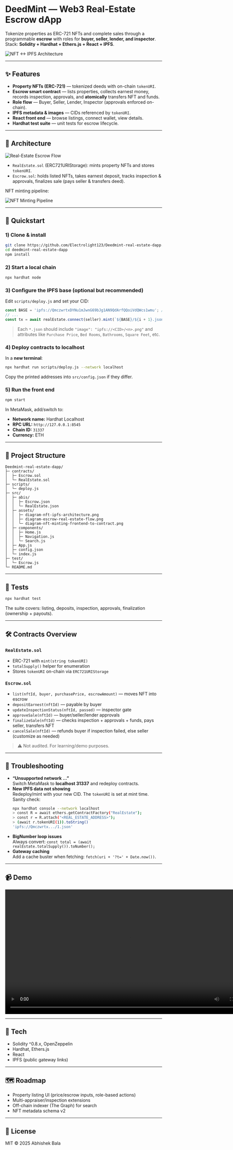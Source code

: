 # DeedMint — Web3 Real-Estate Escrow dApp

Tokenize properties as ERC-721 NFTs and complete sales through a programmable **escrow** with roles for **buyer, seller, lender, and inspector**.  
Stack: **Solidity + Hardhat + Ethers.js + React + IPFS**.

![NFT ↔ IPFS Architecture](./src/assets/diagram-nft-ipfs-architecture.png)

---

## ✨ Features

- **Property NFTs (ERC-721)** — tokenized deeds with on-chain `tokenURI`.
- **Escrow smart contract** — lists properties, collects earnest money, records inspection, approvals, and **atomically** transfers NFT and funds.
- **Role flow** — Buyer, Seller, Lender, Inspector (approvals enforced on-chain).
- **IPFS metadata & images** — CIDs referenced by `tokenURI`.
- **React front end** — browse listings, connect wallet, view details.
- **Hardhat test suite** — unit tests for escrow lifecycle.

---

## 🧱 Architecture

![Real-Estate Escrow Flow](./src/assets/diagram-escrow-real-estate-flow.png)

- `RealEstate.sol` (ERC721URIStorage): mints property NFTs and stores `tokenURI`.
- `Escrow.sol`: holds listed NFTs, takes earnest deposit, tracks inspection & approvals, finalizes sale (pays seller & transfers deed).

NFT minting pipeline:

![NFT Minting Pipeline](./src/assets/diagram-nft-minting-frontend-to-contract.png)

---

## 🚀 Quickstart

### 1) Clone & install
```bash
git clone https://github.com/Electrolight123/Deedmint-real-estate-dapp.git
cd deedmint-real-estate-dapp
npm install
```

### 2) Start a local chain
```bash
npx hardhat node
```

### 3) Configure the IPFS base (optional but recommended)
Edit `scripts/deploy.js` and set your CID:
```js
const BASE = 'ipfs://QmczwrtxDYNu1mJwnG69bJg1AN9QdArfQQoiVdQWcs1wmu'; // <- your folder with 1.json, 2.json, 3.json
// ...
const tx = await realEstate.connect(seller).mint(`${BASE}/${i + 1}.json`);
```

> Each `*.json` should include `"image": "ipfs://<CID>/<n>.png"` and attributes like `Purchase Price`, `Bed Rooms`, `Bathrooms`, `Square Feet`, etc.

### 4) Deploy contracts to localhost
In a **new terminal**:
```bash
npx hardhat run scripts/deploy.js --network localhost
```
Copy the printed addresses into `src/config.json` if they differ.

### 5) Run the front end
```bash
npm start
```
In MetaMask, add/switch to:
- **Network name:** Hardhat Localhost  
- **RPC URL:** `http://127.0.0.1:8545`  
- **Chain ID:** `31337`  
- **Currency:** ETH

---

## 📂 Project Structure

```
Deedmint-real-estate-dapp/
├─ contracts/
│  ├─ Escrow.sol
│  └─ RealEstate.sol
├─ scripts/
│  └─ deploy.js
├─ src/
│  ├─ abis/
│  │  ├─ Escrow.json
│  │  └─ RealEstate.json
│  ├─ assets/
│  │  ├─ diagram-nft-ipfs-architecture.png
│  │  ├─ diagram-escrow-real-estate-flow.png
│  │  └─ diagram-nft-minting-frontend-to-contract.png
│  ├─ components/
│  │  ├─ Home.js
│  │  ├─ Navigation.js
│  │  └─ Search.js
│  ├─ App.js
│  ├─ config.json
│  └─ index.js
├─ test/
│  └─ Escrow.js
└─ README.md
```

---

## 🧪 Tests

```bash
npx hardhat test
```

The suite covers: listing, deposits, inspection, approvals, finalization (ownership + payouts).

---

## 🛠️ Contracts Overview

### `RealEstate.sol`
- ERC-721 with `mint(string tokenURI)`
- `totalSupply()` helper for enumeration
- Stores `tokenURI` on-chain via `ERC721URIStorage`

### `Escrow.sol`
- `list(nftId, buyer, purchasePrice, escrowAmount)` — moves NFT into escrow
- `depositEarnest(nftId)` — payable by buyer
- `updateInspectionStatus(nftId, passed)` — inspector gate
- `approveSale(nftId)` — buyer/seller/lender approvals
- `finalizeSale(nftId)` — checks inspection + approvals + funds, pays seller, transfers NFT
- `cancelSale(nftId)` — refunds buyer if inspection failed, else seller (customize as needed)

> ⚠️ Not audited. For learning/demo purposes.

---

## 🧭 Troubleshooting

- **“Unsupported network …”**  
  Switch MetaMask to **localhost 31337** and redeploy contracts.
- **New IPFS data not showing**  
  Redeploy/mint with your new CID. The `tokenURI` is set at mint time.  
  Sanity check:
  ```bash
  npx hardhat console --network localhost
  > const R = await ethers.getContractFactory("RealEstate");
  > const r = R.attach("<REAL_ESTATE_ADDRESS>");
  > (await r.tokenURI(1)).toString()
  'ipfs://Qmczwrtx.../1.json'
  ```
- **BigNumber loop issues**  
  Always convert: `const total = (await realEstate.totalSupply()).toNumber();`
- **Gateway caching**  
  Add a cache buster when fetching: `fetch(uri + '?t=' + Date.now())`.

---

## 📹 Demo

<video src="./src/assets/deedmint-dapp-walkthrough.mp4" controls width="800">
  Your browser does not support the video tag.
</video>

---

## 🧰 Tech

- Solidity ^0.8.x, OpenZeppelin
- Hardhat, Ethers.js
- React
- IPFS (public gateway links)

---

## 🗺️ Roadmap

- Property listing UI (price/escrow inputs, role-based actions)
- Multi-appraiser/inspection extensions
- Off-chain indexer (The Graph) for search
- NFT metadata schema v2

---

## 📄 License

MIT © 2025 Abhishek Bala
